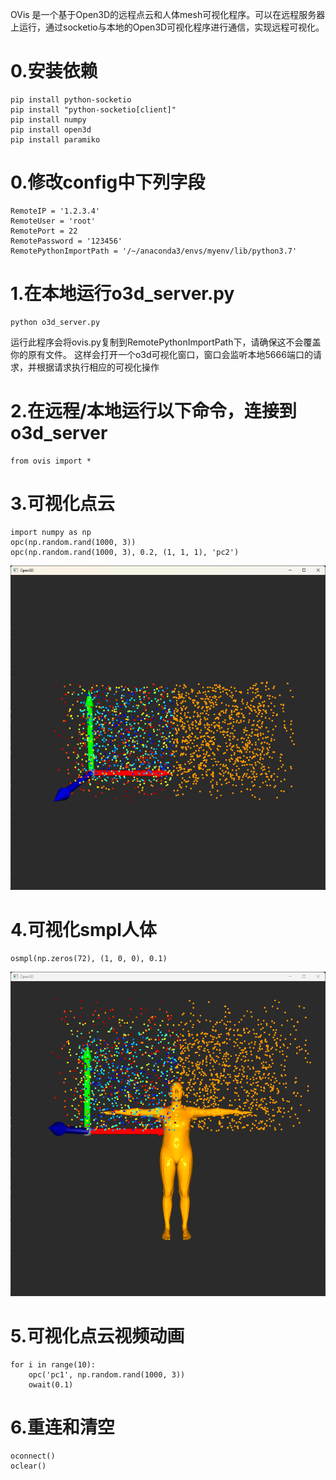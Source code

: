 OVis 是一个基于Open3D的远程点云和人体mesh可视化程序。可以在远程服务器上运行，通过socketio与本地的Open3D可视化程序进行通信，实现远程可视化。


# 0.安装依赖
```angular2html
pip install python-socketio
pip install "python-socketio[client]"
pip install numpy
pip install open3d
pip install paramiko
```

# 0.修改config中下列字段
```angular2html
RemoteIP = '1.2.3.4'
RemoteUser = 'root'
RemotePort = 22
RemotePassword = '123456'
RemotePythonImportPath = '/~/anaconda3/envs/myenv/lib/python3.7'
```


# 1.在本地运行o3d_server.py
```angular2html
python o3d_server.py
```
运行此程序会将ovis.py复制到RemotePythonImportPath下，请确保这不会覆盖你的原有文件。
这样会打开一个o3d可视化窗口，窗口会监听本地5666端口的请求，并根据请求执行相应的可视化操作


# 2.在远程/本地运行以下命令，连接到o3d_server
```angular2html
from ovis import *
```

# 3.可视化点云
```angular2html
import numpy as np
opc(np.random.rand(1000, 3))
opc(np.random.rand(1000, 3), 0.2, (1, 1, 1), 'pc2')
```

![show_pc](./data/show_pc.png)

# 4.可视化smpl人体
```angular2html
osmpl(np.zeros(72), (1, 0, 0), 0.1)
```

![show_smpl_mesh](./data/show_smpl_mesh.png)

# 5.可视化点云视频动画
```angular2html
for i in range(10):
    opc('pc1', np.random.rand(1000, 3))
    owait(0.1)
```

# 6.重连和清空
```angular2html
oconnect()
oclear()
```